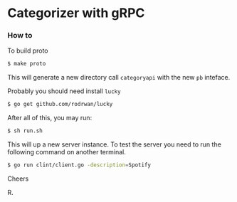 # Categorizer with gRPC

### How to

To build proto
```sh
$ make proto
```
This will generate a new directory call `categoryapi` with the new `pb` inteface.

Probably you should need install `lucky`
```sh
$ go get github.com/rodrwan/lucky
```
After all of this, you may run:
```sh
$ sh run.sh
```
This will up a new server instance. To test the server you need to run the following command on another terminal.
```sh
$ go run clint/client.go -description=Spotify
```


Cheers

R.
